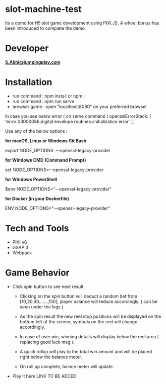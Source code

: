 # slot-machine-test

Its a demo for H5 slot game development using PIXI.JS,
A wheel bonus has been introduced to complete the demo

# Developer

**S.Abhi@jumpingplay.com**

# Installation

- run command : npm install or npm i
- run command : npm run serve
- browser game : open "localhost:8080" on your preferred browser

In case you see below error ( on serve command )
opensslErrorStack: [ 'error:03000086:digital envelope routines::initialization error' ],

Use any of the below options :

**for macOS, Linux or Windows Git Bash**

export NODE_OPTIONS=--openssl-legacy-provider

**for Windows CMD (Command Prompt)**

set NODE_OPTIONS=--openssl-legacy-provider

**for Windows PowerShell**

$env:NODE_OPTIONS="--openssl-legacy-provider"

**for Docker (in your Dockerfile)**

ENV NODE_OPTIONS="--openssl-legacy-provider"

# Tech and Tools

- PIXI v6
- GSAP 3
- Webpack

# Game Behavior

- Click spin button to see next result.

  - Clicking on the spin button will deduct a random bet from [10,20,30.......,100], player balance will reduce accordingly. ( can be seen under the logs )
  - As the spin result the new reel stop positions will be displayed on the bottom left of the screen, symbols on the reel will change accordingly.

  - In case of user win, winning details will display below the reel area ( replacing good luck msg ).
  - A quick rollup will play to the total win amount and will be placed right below the balance meter.
  - On roll up complete, balnce meter will update.


- Play it here
    LINK TO BE ADDED
